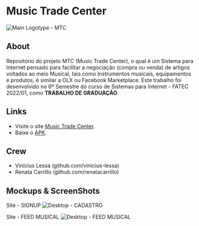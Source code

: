 # Music Trade Center

![Main Logotype - MTC](https://user-images.githubusercontent.com/48829382/180827032-4b3e109b-1a6f-4ccc-b6e9-8a4954fe6005.png)

## About

Repositório do projeto MTC (Music Trade Center), o qual é um Sistema para Internet pensado para facilitar a negociação (compra ou venda) de artigos voltados ao meio Musical, tais como Instrumentos musicais, equipamentos e produtos, é similar a OLX ou Facebook Marketplace. Este trabalho foi desenvolvido no 6º Semestre do curso de  Sistemas para Internet - FATEC 2022/01, como **TRABALHO DE GRADUAÇÃO**.

## Links

- Visite o site [Music Trade Center](https://musictradecenter.herokuapp.com).
- Baixe o [APK](https://musictradecenter.herokuapp.com).

## Crew

- Vinícius Lessa (github.com/vinicius-lessa)
- Renata Carrillo (github.com/renatacarrillo)

## Mockups & ScreenShots

Site - SIGNUP
![Desktop - CADASTRO](https://user-images.githubusercontent.com/48829382/180828716-14e0b8f9-25cd-42bf-8695-b1edc94077e2.png)

Site - FEED MUSICAL
![Desktop - FEED MUSICAL](https://user-images.githubusercontent.com/48829382/180829008-c8457e00-4a64-471c-941b-5b2b53c59d97.png)
